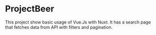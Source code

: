 # ProjectBeer

This project show basic usage of Vue.Js with Nuxt. It has a search page that fetches data from API with filters and pagination.
